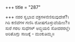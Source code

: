 +++
title = "287"

+++
ನರರ ಸ್ವಭಾವ ವಕ್ರಗಳನೆಣಿಸುವುದೇಕೆ?।  
ಗಿರಿ ಕಣಿವೆಗಳ ಗಣಿಸಿ ರೋಷಗೊಳ್ಳುವೆಯೇಂ?॥  
ಸುರೆ ಗರಲ ಸುಧೆಗಳ್ ಅಬ್ಧಿಯಲಿ ಸೋದರರಲ್ತೆ।  
ಅರಿತೊಗ್ಗು ಸಾಜಕ್ಕೆ - ಮಂಕುತಿಮ್ಮ॥  
